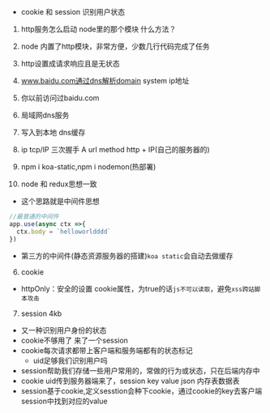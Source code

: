 - cookie 和 session 识别用户状态
1. http服务怎么启动
  node里的那个模块 什么方法？
  1. node 内置了http模块，非常方便，少数几行代码完成了任务
  2. http设置成请求响应且是无状态

2. www.baidu.com通过dns解析domain system ip地址
  1. 你以前访问过baidu.com
  2. 局域网dns服务
  3. 写入到本地 dns缓存

3. ip tcp/IP 三次握手
  A url method http + IP(自己的服务器的)

4. npm i koa-static,npm i nodemon(热部署)

5. node 和 redux思想一致
  - 这个思路就是中间件思想
  ```js
  //最普通的中间件
  app.use(async ctx =>{
    ctx.body = `helloworldddd`
  })
  ```
  - 第三方的中间件(静态资源服务器的搭建)`koa static`会自动去做缓存

6. cookie
  - httpOnly：安全的设置 cookie属性，为true的话`js不可以读取`，避免`xss跨站脚本攻击`

7. session 4kb
  - 又一种识别用户身份的状态
  - cookie不够用了 来了一个session
  - cookie每次请求都带上客户端和服务端都有的状态标记
    - uid足够我们识别用户吗
  - session帮助我们存储一些用户常用的，常做的行为或状态，只在后端内存中
  - cookie uid传到服务器端来了，session key value json 内存表数据表
  - session基于cookie,定义sesstion会种下cookie，通过cookie的key去客户端session中找到对应的value